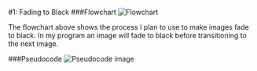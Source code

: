 #1: Fading to Black
###Flowchart
![Flowchart](http://i68.tinypic.com/2pz0kyp.png)

The flowchart above shows the process I plan to use to make images fade to black. In my program an image will fade to black before transitioning  to the next image. 

###Pseudocode
![Pseudocode image](http://i65.tinypic.com/34q48xg.png)

